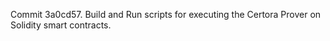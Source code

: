 Commit 3a0cd57.                    Build and Run scripts for executing the Certora Prover on Solidity smart contracts.